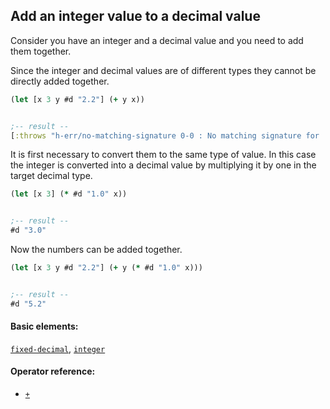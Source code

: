 <!---
  This markdown file was generated. Do not edit.
  -->

## Add an integer value to a decimal value

Consider you have an integer and a decimal value and you need to add them together.

Since the integer and decimal values are of different types they cannot be directly added together.

```clojure
(let [x 3 y #d "2.2"] (+ y x))


;-- result --
[:throws "h-err/no-matching-signature 0-0 : No matching signature for '+'" :h-err/no-matching-signature]
```

It is first necessary to convert them to the same type of value. In this case the integer is converted into a decimal value by multiplying it by one in the target decimal type.

```clojure
(let [x 3] (* #d "1.0" x))


;-- result --
#d "3.0"
```

Now the numbers can be added together.

```clojure
(let [x 3 y #d "2.2"] (+ y (* #d "1.0" x)))


;-- result --
#d "5.2"
```

#### Basic elements:

[`fixed-decimal`](../halite-basic-syntax-reference.md#fixed-decimal), [`integer`](../halite-basic-syntax-reference.md#integer)

#### Operator reference:

* [`+`](../halite-full-reference.md#_A)


